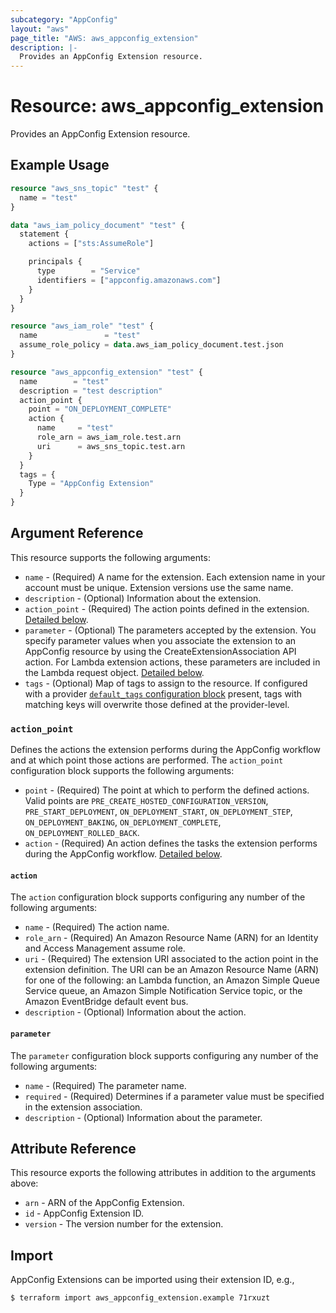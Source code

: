```yaml
---
subcategory: "AppConfig"
layout: "aws"
page_title: "AWS: aws_appconfig_extension"
description: |-
  Provides an AppConfig Extension resource.
---
```


# Resource: aws_appconfig_extension

Provides an AppConfig Extension resource.

## Example Usage

```terraform
resource "aws_sns_topic" "test" {
  name = "test"
}

data "aws_iam_policy_document" "test" {
  statement {
    actions = ["sts:AssumeRole"]

    principals {
      type        = "Service"
      identifiers = ["appconfig.amazonaws.com"]
    }
  }
}

resource "aws_iam_role" "test" {
  name               = "test"
  assume_role_policy = data.aws_iam_policy_document.test.json
}

resource "aws_appconfig_extension" "test" {
  name        = "test"
  description = "test description"
  action_point {
    point = "ON_DEPLOYMENT_COMPLETE"
    action {
      name     = "test"
      role_arn = aws_iam_role.test.arn
      uri      = aws_sns_topic.test.arn
    }
  }
  tags = {
    Type = "AppConfig Extension"
  }
}
```

## Argument Reference

This resource supports the following arguments:

* `name` - (Required) A name for the extension. Each extension name in your account must be unique. Extension versions use the same name.
* `description` - (Optional) Information about the extension.
* `action_point` - (Required) The action points defined in the extension. [Detailed below](#action_point).
* `parameter` - (Optional) The parameters accepted by the extension. You specify parameter values when you associate the extension to an AppConfig resource by using the CreateExtensionAssociation API action. For Lambda extension actions, these parameters are included in the Lambda request object. [Detailed below](#parameter).
* `tags` - (Optional) Map of tags to assign to the resource. If configured with a provider [`default_tags` configuration block](https://registry.terraform.io/providers/hashicorp/aws/latest/docs#default_tags-configuration-block) present, tags with matching keys will overwrite those defined at the provider-level.

### `action_point`

Defines the actions the extension performs during the AppConfig workflow and at which point those actions are performed. The `action_point` configuration block supports the following arguments:

* `point` - (Required) The point at which to perform the defined actions. Valid points are `PRE_CREATE_HOSTED_CONFIGURATION_VERSION`, `PRE_START_DEPLOYMENT`, `ON_DEPLOYMENT_START`, `ON_DEPLOYMENT_STEP`, `ON_DEPLOYMENT_BAKING`, `ON_DEPLOYMENT_COMPLETE`, `ON_DEPLOYMENT_ROLLED_BACK`.
* `action` - (Required) An action defines the tasks the extension performs during the AppConfig workflow. [Detailed below](#action).

#### `action`

The `action` configuration block supports configuring any number of the following arguments:

* `name` - (Required) The action name.
* `role_arn` - (Required) An Amazon Resource Name (ARN) for an Identity and Access Management assume role.
* `uri` - (Required) The extension URI associated to the action point in the extension definition. The URI can be an Amazon Resource Name (ARN) for one of the following: an Lambda function, an Amazon Simple Queue Service queue, an Amazon Simple Notification Service topic, or the Amazon EventBridge default event bus.
* `description` - (Optional) Information about the action.

#### `parameter`

The `parameter` configuration block supports configuring any number of the following arguments:

* `name` - (Required) The parameter name.
* `required` - (Required) Determines if a parameter value must be specified in the extension association.
* `description` - (Optional) Information about the parameter.

## Attribute Reference

This resource exports the following attributes in addition to the arguments above:

* `arn` - ARN of the AppConfig Extension.
* `id` - AppConfig Extension ID.
* `version` - The version number for the extension.

## Import

AppConfig Extensions can be imported using their extension ID, e.g.,

```
$ terraform import aws_appconfig_extension.example 71rxuzt
```
